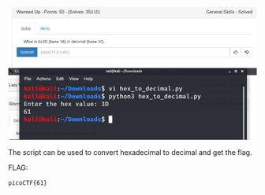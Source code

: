 ![](./images/logo.png)
![](./images/img1.png)

The script can be used to convert hexadecimal to decimal and get the flag.

FLAG:
```
picoCTF{61}
```
